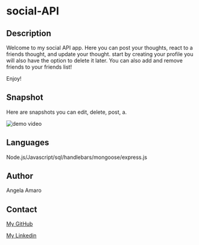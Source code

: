# social-API

## Description

Welcome to my social API app. Here you can post your thoughts, react to a friends thought, and update your thought. start by creating your profile you will also have the option to delete it later. You can also add and remove friends to your friends list!

Enjoy!

## Snapshot

Here are snapshots you can edit, delete, post, a.

![demo video](./ecommerce.jpg)

## Languages

Node.js/Javascript/sql/handlebars/mongoose/express.js

## Author

Angela Amaro

## Contact

[My GitHub](https://github.com/Angela-Amaro)

[My Linkedin](https://www.linkedin.com/in/angela-amaro-342792204/)